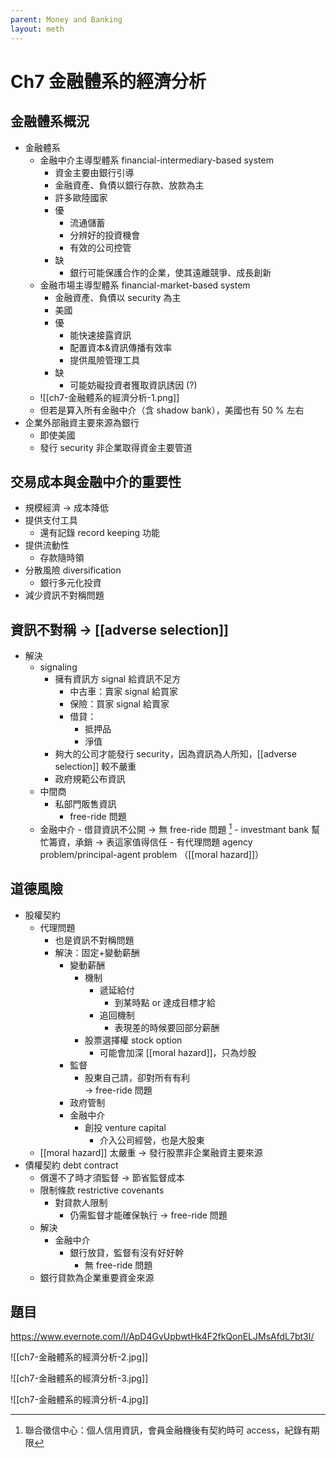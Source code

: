 ```yaml
---
parent: Money and Banking
layout: meth
---
```


# Ch7 金融體系的經濟分析

## 金融體系概況

- 金融體系
    - 金融中介主導型體系 financial-intermediary-based system
        - 資金主要由銀行引導
        - 金融資產、負債以銀行存款、放款為主
        - 許多歐陸國家
        - 優
            - 流通儲蓄
            - 分辨好的投資機會
            - 有效的公司控管
        - 缺
            - 銀行可能保護合作的企業，使其遠離競爭、成長創新
    - 金融市場主導型體系 financial-market-based system
        - 金融資產、負債以 security 為主
        - 美國
        - 優
            - 能快速接露資訊
            - 配置資本&資訊傳播有效率
            - 提供風險管理工具
        - 缺
            - 可能妨礙投資者獲取資訊誘因 (?)
    - ![[ch7-金融體系的經濟分析-1.png]]
    - 但若是算入所有金融中介（含 shadow bank），美國也有 50 % 左右
- 企業外部融資主要來源為銀行
    - 即使美國
    - 發行 security 非企業取得資金主要管道

## 交易成本與金融中介的重要性

- 規模經濟 → 成本降低
- 提供支付工具
    - 還有記錄 record keeping 功能
- 提供流動性
    - 存款隨時領
- 分散風險 diversification
    - 銀行多元化投資
- 減少資訊不對稱問題

## 資訊不對稱 → [[adverse selection]]

- 解決
    - signaling
        - 擁有資訊方 signal 給資訊不足方
            - 中古車：賣家 signal 給買家
            - 保險：買家 signal 給賣家
            - 借貸：  
                - 抵押品
                - 淨值
        - 夠大的公司才能發行 security，因為資訊為人所知，[[adverse selection]] 較不嚴重
        - 政府規範公布資訊
    - 中間商
        - 私部門販售資訊
            -  free-ride 問題
     -  金融中介
            -  借貸資訊不公開 → 無 free-ride 問題 [^1]
            -  investmant bank 幫忙籌資，承銷 → 表這家值得信任
            -  有代理問題 agency problem/principal-agent problem （[[moral hazard]]）

[^1]:聯合徵信中心：個人信用資訊，會員金融機後有契約時可 access，紀錄有期限

## 道德風險

- 股權契約
    - 代理問題
        - 也是資訊不對稱問題
        - 解決：固定+變動薪酬
            - 變動薪酬
                - 機制
                    - 遞延給付
                        - 到某時點 or 達成目標才給
                    - 追回機制
                        - 表現差的時候要回部分薪酬
                - 股票選擇權 stock option
                    - 可能會加深 [[moral hazard]]，只為炒股
            - 監督
                - 股東自己請，卻對所有有利  
                → free-ride 問題
            - 政府管制
            - 金融中介
                - 創投 venture capital
                    - 介入公司經營，也是大股東
    - [[moral hazard]] 太嚴重 → 發行股票非企業融資主要來源
- 債權契約 debt contract
    - 償還不了時才須監督 → 節省監督成本 
    - 限制條款 restrictive covenants
        - 對貸款人限制
            - 仍需監督才能確保執行 → free-ride 問題
    - 解決
        - 金融中介
            - 銀行放貸，監督有沒有好好幹
                - 無 free-ride 問題
    - 銀行貸款為企業重要資金來源

## 題目

<https://www.evernote.com/l/ApD4GvUpbwtHk4F2fkQonELJMsAfdL7bt3I/>

![[ch7-金融體系的經濟分析-2.jpg]]

![[ch7-金融體系的經濟分析-3.jpg]]

![[ch7-金融體系的經濟分析-4.jpg]]
